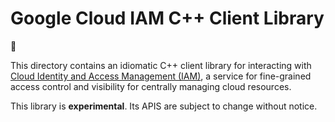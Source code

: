 # Google Cloud IAM C++ Client Library

:construction:

This directory contains an idiomatic C++ client library for interacting with
[Cloud Identity and Access Management (IAM)](https://cloud.google.com/iam/),
a service for fine-grained access control and visibility for centrally
managing cloud resources.

This library is **experimental**. Its APIS are subject to change without notice.

